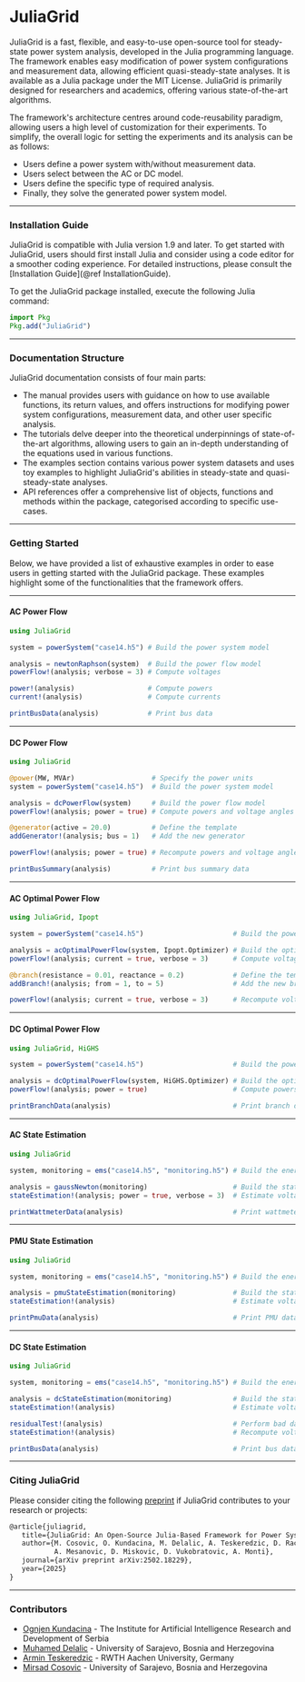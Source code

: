 # JuliaGrid

JuliaGrid is a fast, flexible, and easy-to-use open-source tool for steady-state power system analysis, developed in the Julia programming language. The framework enables easy modification of power system configurations and measurement data, allowing efficient quasi-steady-state analyses. It is available as a Julia package under the MIT License. JuliaGrid is primarily designed for researchers and academics, offering various state-of-the-art algorithms.

The framework's architecture centres around code-reusability paradigm, allowing users a high level of customization for their experiments. To simplify, the overall logic for setting the experiments and its analysis can be as follows:
* Users define a power system with/without measurement data.
* Users select between the AC or DC model.
* Users define the specific type of required analysis.
* Finally, they solve the generated power system model.

---

### Installation Guide
JuliaGrid is compatible with Julia version 1.9 and later. To get started with JuliaGrid, users should first install Julia and consider using a code editor for a smoother coding experience. For detailed instructions, please consult the [Installation Guide](@ref InstallationGuide).

To get the JuliaGrid package installed, execute the following Julia command:
```julia
import Pkg
Pkg.add("JuliaGrid")
```

---

### Documentation Structure
JuliaGrid documentation consists of four main parts:
* The manual provides users with guidance on how to use available functions, its return values, and offers instructions for modifying power system configurations, measurement data, and other user specific analysis.
* The tutorials delve deeper into the theoretical underpinnings of state-of-the-art algorithms, allowing users to gain an in-depth understanding of the equations used in various functions.
* The examples section contains various power system datasets and uses toy examples to highlight JuliaGrid's abilities in steady-state and quasi-steady-state analyses.
* API references offer a comprehensive list of objects, functions and methods within the package, categorised according to specific use-cases.

---

### Getting Started
Below, we have provided a list of exhaustive examples in order to ease users in getting started with the JuliaGrid package. These examples highlight some of the functionalities that the framework offers.

---

#### AC Power Flow
```julia
using JuliaGrid

system = powerSystem("case14.h5") # Build the power system model

analysis = newtonRaphson(system)  # Build the power flow model
powerFlow!(analysis; verbose = 3) # Compute voltages

power!(analysis)                  # Compute powers
current!(analysis)                # Compute currents

printBusData(analysis)            # Print bus data
```

---

#### DC Power Flow
```julia
using JuliaGrid

@power(MW, MVAr)                   # Specify the power units
system = powerSystem("case14.h5")  # Build the power system model

analysis = dcPowerFlow(system)     # Build the power flow model
powerFlow!(analysis; power = true) # Compute powers and voltage angles

@generator(active = 20.0)          # Define the template
addGenerator!(analysis; bus = 1)   # Add the new generator

powerFlow!(analysis; power = true) # Recompute powers and voltage angles

printBusSummary(analysis)          # Print bus summary data
```

---

#### AC Optimal Power Flow
```julia
using JuliaGrid, Ipopt

system = powerSystem("case14.h5")                      # Build the power system model

analysis = acOptimalPowerFlow(system, Ipopt.Optimizer) # Build the optimal power flow model
powerFlow!(analysis; current = true, verbose = 3)      # Compute voltages and currents

@branch(resistance = 0.01, reactance = 0.2)            # Define the template
addBranch!(analysis; from = 1, to = 5)                 # Add the new branch

powerFlow!(analysis; current = true, verbose = 3)      # Recompute voltages and currents
```

---

#### DC Optimal Power Flow
```julia
using JuliaGrid, HiGHS

system = powerSystem("case14.h5")                      # Build the power system model

analysis = dcOptimalPowerFlow(system, HiGHS.Optimizer) # Build the optimal power flow model
powerFlow!(analysis; power = true)                     # Compute powers and voltage angles

printBranchData(analysis)                              # Print branch data
```

---

#### AC State Estimation
```julia
using JuliaGrid

system, monitoring = ems("case14.h5", "monitoring.h5") # Build the energy management system

analysis = gaussNewton(monitoring)                     # Build the state estimation model
stateEstimation!(analysis; power = true, verbose = 3)  # Estimate voltages and powers

printWattmeterData(analysis)                           # Print wattmeter data
```
---

#### PMU State Estimation
```julia
using JuliaGrid

system, monitoring = ems("case14.h5", "monitoring.h5") # Build the energy management system

analysis = pmuStateEstimation(monitoring)              # Build the state estimation model
stateEstimation!(analysis)                             # Estimate voltages

printPmuData(analysis)                                 # Print PMU data
```

---

#### DC State Estimation
```julia
using JuliaGrid

system, monitoring = ems("case14.h5", "monitoring.h5") # Build the energy management system

analysis = dcStateEstimation(monitoring)               # Build the state estimation model
stateEstimation!(analysis)                             # Estimate voltage angles

residualTest!(analysis)                                # Perform bad data analysis
stateEstimation!(analysis)                             # Recompute voltage angles

printBusData(analysis)                                 # Print bus data
```

---

### Citing JuliaGrid
Please consider citing the following [preprint](https://arxiv.org/abs/2502.18229) if JuliaGrid contributes to your research or projects:
```latex
@article{juliagrid,
   title={JuliaGrid: An Open-Source Julia-Based Framework for Power System State Estimation},
   author={M. Cosovic, O. Kundacina, M. Delalic, A. Teskeredzic, D. Raca,
           A. Mesanovic, D. Miskovic, D. Vukobratovic, A. Monti},
   journal={arXiv preprint arXiv:2502.18229},
   year={2025}
}
```

---

### Contributors
 - [Ognjen Kundacina](https://www.linkedin.com/in/ognjen-kundacina-machine-learning-guy/) - The Institute for Artificial Intelligence Research and Development of Serbia
 - [Muhamed Delalic](https://www.linkedin.com/in/muhameddelalic/) - University of Sarajevo, Bosnia and Herzegovina
 - [Armin Teskeredzic](https://www.linkedin.com/in/armin-teskered%C5%BEi%C4%87-69a099231/) - RWTH Aachen University, Germany
 - [Mirsad Cosovic](https://www.linkedin.com/in/mirsad-cosovic-5a4972a9/) - University of Sarajevo, Bosnia and Herzegovina